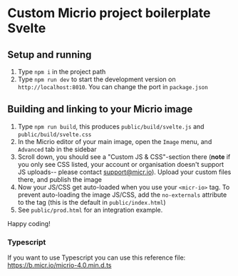 # Custom Micrio project boilerplate Svelte

## Setup and running

1. Type `npm i` in the project path
2. Type `npm run dev` to start the development version on `http://localhost:8010`. You can change the port in `package.json`

## Building and linking to your Micrio image
1. Type `npm run build`, this produces `public/build/svelte.js` and `public/build/svelte.css`
2. In the Micrio editor of your main image, open the `Image` menu, and `Advanced` tab in the sidebar
3. Scroll down, you should see a "Custom JS & CSS"-section there (**note** if you only see CSS listed, your account or organisation doesn't support JS uploads-- please contact support@micr.io). Upload your custom files there, and publish the image
4. Now your JS/CSS get auto-loaded when you use your `<micr-io>` tag. To prevent auto-loading the image JS/CSS, add the `no-externals` attribute to the tag (this is the default in `public/index.html`)
5. See `public/prod.html` for an integration example.

Happy coding!

### Typescript
If you want to use Typescript you can use this reference file: https://b.micr.io/micrio-4.0.min.d.ts
